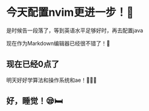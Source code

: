 # 今天配置nvim更进一步！🤭
是时候告一段落了，等到英语水平足够好时，再去配置java

现在作为Markdown编辑器已经很不错了！🥰

## 现在已经0点了
明天好好学算法和操作系统和ae！🙂🙂🙂

## 好，睡觉！😪🛏️  
